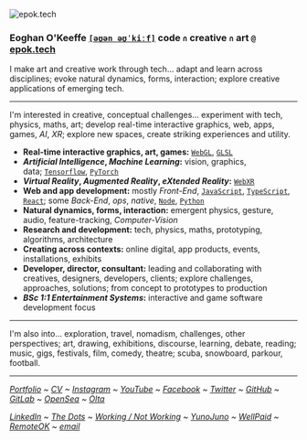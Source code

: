 ![epok.tech](https://i.imgur.com/l2g9JWW.gif)

### Eoghan O'Keeffe [`[əʊən əʊˈkiːf]`](http://ipa-reader.xyz/?text=%C9%99%CA%8A%C9%99n%20%C9%99%CA%8A%CB%88ki%CB%90f) code `∩` creative `∩` art `@` [epok.tech](https://epok.tech/)

I make art and creative work through tech…
adapt and learn across disciplines; evoke natural dynamics, forms, interaction; explore creative applications of emerging tech.

---

I'm interested in creative, conceptual challenges…
experiment with tech, physics, maths, art; develop real-time interactive graphics, web, apps, games, *AI*, *XR*; explore new spaces, create striking experiences and utility.

- **Real-time interactive graphics, art, games:** [`WebGL`](https://www.khronos.org/webgl/), [`GLSL`](https://www.khronos.org/opengl/wiki/Core_Language_(GLSL))
- ***Artificial Intelligence*, *Machine Learning*:** vision, graphics, data; [`Tensorflow`](https://www.tensorflow.org/), [`PyTorch`](https://pytorch.org/)
- ***Virtual Reality*, *Augmented Reality*, *eXtended Reality*:** [`WebXR`](https://webvr.info/)
- **Web and app development:** mostly *Front-End*, [`JavaScript`](https://developer.mozilla.org/en-US/docs/Web/JavaScript), [`TypeScript`](https://www.typescriptlang.org/), [`React`](https://reactjs.org/); some *Back-End*, *ops*, *native*, [`Node`](https://nodejs.org/), [`Python`](https://www.python.org/)
- **Natural dynamics, forms, interaction:** emergent physics, gesture, audio, feature-tracking, *Computer-Vision*
- **Research and development:** tech, physics, maths, prototyping, algorithms, architecture
- **Creating across contexts:** online digital, app products, events, installations, exhibits
- **Developer, director, consultant:** leading and collaborating with creatives, designers, developers, clients; explore challenges, approaches, solutions; from concept to prototypes to production
- ***BSc 1:1 Entertainment Systems*:** interactive and game software development focus

---

I'm also into...
exploration, travel, nomadism, challenges, other perspectives; art, drawing, exhibitions, discourse, learning, debate, reading; music, gigs, festivals, film, comedy, theatre; scuba, snowboard, parkour, football.

---

*[Portfolio](https://epok.tech/) ~ [CV](https://www.notion.so/CV-2feccf5f5ad84936a6205df6dbd347d5?pvs=21) ~ [Instagram](https://www.instagram.com/epok.tech/) ~ [YouTube](https://www.youtube.com/@epok-tech) ~ [Facebook](https://www.facebook.com/epok.tech) ~ [Twitter](https://twitter.com/epok_tech) ~ [GitHub](https://github.com/keeffeoghan) ~ [GitLab](https://gitlab.com/keeffeoghan) ~ [OpenSea](https://opensea.io/epok-tech) ~ [Olta](https://www.olta.art/profile.html?wallet=0x03c0ec09395d5ea4a1d508b890d45f175d7101a1)*

*[LinkedIn](https://www.linkedin.com/in/epok-tech/) ~ [The Dots](https://the-dots.com/users/eoghan-o-keeffe-411162) ~ [Working / Not Working](https://workingnotworking.com/epok-tech) ~ [YunoJuno](https://uk.yunojuno.com/p/epok-tech) ~ [WellPaid](https://wellpaid.io/contractor/eoghan-o'keeffe-33b065b) ~ [RemoteOK](https://remoteok.com/@epok_tech) ~ [email](mailto:epok.tech@gmail.com)*

